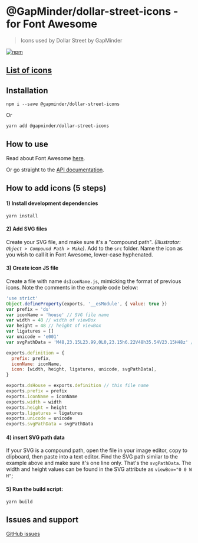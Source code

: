 # @GapMinder/dollar-street-icons - for Font Awesome

> Icons used by Dollar Street by GapMinder

[![npm](https://img.shields.io/npm/v/@gapminder/dollar-street-icons.svg?style=flat-square)](https://www.npmjs.com/package/@gapminder/dollar-street-icons)

## [List of icons](icons.md)

## Installation

```
npm i --save @gapminder/dollar-street-icons
```

Or

```
yarn add @gapminder/dollar-street-icons
```

## How to use

Read about Font Awesome [here](https://fontawesome.com/how-to-use/on-the-web/setup/getting-started).

Or go straight to the [API documentation](https://fontawesome.com/how-to-use/with-the-api).

## How to add icons (5 steps)

#### 1) Install development dependencies

```
yarn install
```

#### 2) Add SVG files

Create your SVG file, and make sure it's a "compound path". _(Illustrator: `Object > Compound Path > Make`)_. Add to the `src` folder. Name the icon as you wish to call it in Font Awesome, lower-case hyphenated.

#### 3) Create icon JS file

Create a file with name `dsIconName.js`, mimicking the format of previous icons. Note the comments in the example code below:

```javascript
'use strict'
Object.defineProperty(exports, '__esModule', { value: true })
var prefix = 'ds'
var iconName = 'house' // SVG file name
var width = 48 // width of viewBox
var height = 48 // height of viewBox
var ligatures = []
var unicode = 'e001'
var svgPathData = 'M48,23.15L23.99,0L0,23.15h6.22V48h35.54V23.15H48z' // SVG path

exports.definition = {
  prefix: prefix,
  iconName: iconName,
  icon: [width, height, ligatures, unicode, svgPathData],
}

exports.dsHouse = exports.definition // this file name
exports.prefix = prefix
exports.iconName = iconName
exports.width = width
exports.height = height
exports.ligatures = ligatures
exports.unicode = unicode
exports.svgPathData = svgPathData
```

#### 4) insert SVG path data

If your SVG is a compound path, open the file in your image editor, copy to clipboard, then paste into a text editor. Find the SVG path similar to the example above and make sure it's one line only. That's the `svgPathData`. The width and height values can be found in the SVG attribute as `viewBox="0 0 W H"`;

#### 5) Run the build script:

```
yarn build
```

## Issues and support

[GitHub issues](https://github.com/GapMinder/dollar-street-icons/issues)
